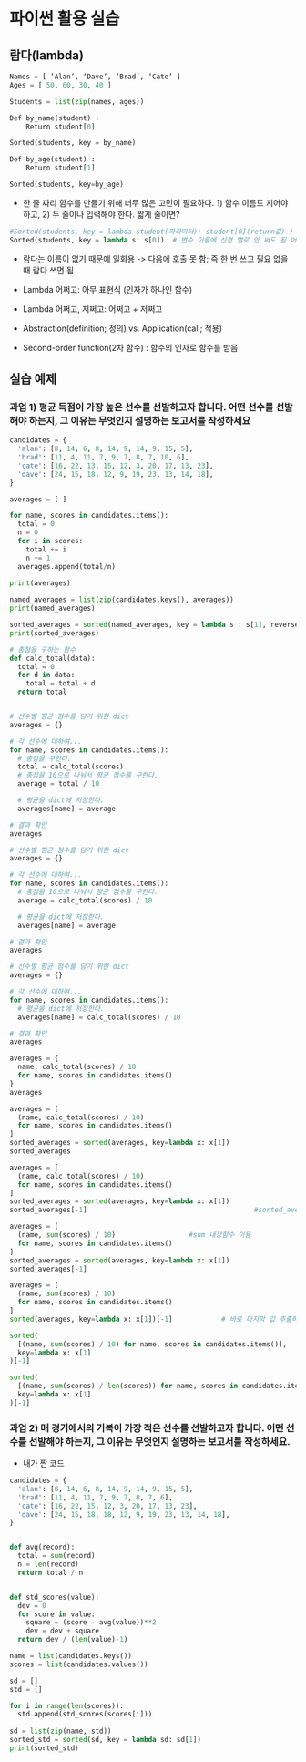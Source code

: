 # 파이썬 활용 실습
## 람다(lambda)
~~~python
Names = [ ‘Alan’, ‘Dave’, ‘Brad’, ‘Cate’ ]
Ages = [ 50, 60, 30, 40 ]

Students = list(zip(names, ages))

Def by_name(student) :
	Return student[0]

Sorted(students, key = by_name)

Def by_age(student) :
	Return student[1]

Sorted(students, key=by_age)
~~~
- 한 줄 짜리 함수를 만들기 위해 너무 많은 고민이 필요하다. 1) 함수 이름도 지어야 하고, 2) 두 줄이나 입력해야 한다.
짧게 줄이면?
~~~python
#Sorted(students, key = lambda student(파라미터): student[0](return값) )
Sorted(students, key = lambda s: s[0])  # 변수 이름에 신경 별로 안 써도 됨 어차피 students에서 쓸 거 바로 보이니까
~~~
- 람다는 이름이 없기 때문에 일회용 -> 다음에 호출 못 함; 즉 한 번 쓰고 필요 없을 때 람다 쓰면 됨
- Lambda 어쩌고: 아무 표현식 (인자가 하나인 함수)
- Lambda 어쩌고, 저쩌고: 어쩌고 + 저쩌고


- Abstraction(definition; 정의) vs. Application(call; 적용)
- Second-order function(2차 함수) : 함수의 인자로 함수를 받음

## 실습 예제
### 과업 1) 평균 득점이 가장 높은 선수를 선발하고자 합니다. 어떤 선수를 선발해야 하는지, 그 이유는 무엇인지 설명하는 보고서를 작성하세요
~~~python
candidates = {
  'alan': [8, 14, 6, 8, 14, 9, 14, 9, 15, 5],
  'brad': [11, 4, 11, 7, 9, 7, 8, 7, 10, 6],
  'cate': [16, 22, 13, 15, 12, 3, 20, 17, 13, 23],
  'dave': [24, 15, 18, 12, 9, 19, 23, 13, 14, 18],
}

averages = [ ]

for name, scores in candidates.items():
  total = 0
  n = 0
  for i in scores:
    total += i
    n += 1
  averages.append(total/n)
  
print(averages)

named_averages = list(zip(candidates.keys(), averages))
print(named_averages)

sorted_averages = sorted(named_averages, key = lambda s : s[1], reverse = True)
print(sorted_averages)
~~~
~~~python
# 총점을 구하는 함수
def calc_total(data):
  total = 0
  for d in data:
    total = total + d
  return total


# 선수별 평균 점수를 담기 위한 dict
averages = {}

# 각 선수에 대하여...
for name, scores in candidates.items():
  # 총점을 구한다.
  total = calc_total(scores)
  # 총점을 10으로 나눠서 평균 점수를 구한다.
  average = total / 10

  # 평균을 dict에 저장한다.
  averages[name] = average

# 결과 확인
averages  
~~~
~~~python
# 선수별 평균 점수를 담기 위한 dict
averages = {}

# 각 선수에 대하여...
for name, scores in candidates.items():
  # 총점을 10으로 나눠서 평균 점수를 구한다.
  average = calc_total(scores) / 10

  # 평균을 dict에 저장한다.
  averages[name] = average

# 결과 확인
averages  
~~~
~~~python
# 선수별 평균 점수를 담기 위한 dict
averages = {}

# 각 선수에 대하여...
for name, scores in candidates.items():
  # 평균을 dict에 저장한다.
  averages[name] = calc_total(scores) / 10

# 결과 확인
averages  
~~~
~~~python
averages = {
  name: calc_total(scores) / 10
  for name, scores in candidates.items()
}
averages  
~~~
~~~python
averages = [
  (name, calc_total(scores) / 10)
  for name, scores in candidates.items()
]
sorted_averages = sorted(averages, key=lambda x: x[1])
sorted_averages
~~~
~~~python
averages = [
  (name, calc_total(scores) / 10)
  for name, scores in candidates.items()
]
sorted_averages = sorted(averages, key=lambda x: x[1])
sorted_averages[-1]                                         #sorted_averages 리스트의 마지막 값(=평균 득점 가장 높은 선수)
~~~
~~~python
averages = [
  (name, sum(scores) / 10)				    #sum 내장함수 이용
  for name, scores in candidates.items()
]
sorted_averages = sorted(averages, key=lambda x: x[1])
sorted_averages[-1]
~~~
~~~python
averages = [
  (name, sum(scores) / 10)
  for name, scores in candidates.items()
]
sorted(averages, key=lambda x: x[1])[-1]			# 바로 마지막 값 추출하기
~~~
~~~python
sorted(
  [(name, sum(scores) / 10) for name, scores in candidates.items()],
  key=lambda x: x[1]
)[-1]
~~~
~~~python
sorted(
  [(name, sum(scores) / len(scores)) for name, scores in candidates.items()],
  key=lambda x: x[1]
)[-1]
~~~
### 과업 2) 매 경기에서의 기복이 가장 적은 선수를 선발하고자 합니다. 어떤 선수를 선발해야 하는지, 그 이유는 무엇인지 설명하는 보고서를 작성하세요.
- 내가 짠 코드
~~~python
candidates = {
  'alan': [8, 14, 6, 8, 14, 9, 14, 9, 15, 5],
  'brad': [11, 4, 11, 7, 9, 7, 8, 7, 6],
  'cate': [16, 22, 15, 12, 3, 20, 17, 13, 23],
  'dave': [24, 15, 18, 18, 12, 9, 19, 23, 13, 14, 18],
}


def avg(record):
  total = sum(record)
  n = len(record)
  return total / n


def std_scores(value):
  dev = 0
  for score in value:
    square = (score - avg(value))**2
    dev = dev + square
  return dev / (len(value)-1)

name = list(candidates.keys())
scores = list(candidates.values())

sd = []
std = []

for i in range(len(scores)):
  std.append(std_scores(scores[i]))
 
sd = list(zip(name, std))
sorted_std = sorted(sd, key = lambda sd: sd[1])
print(sorted_std)
~~~
